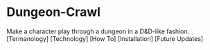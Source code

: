 # Dungeon-Crawl
Make a character play through a dungeon in a D&D-like fashion.
[Termanology]
[Technology]
[How To]
[Installation]
[Future Updates]
